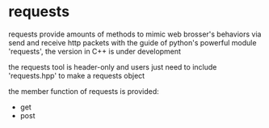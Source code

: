 # requests

requests provide amounts of methods to mimic web brosser's behaviors via send and receive http packets
with the guide of python's powerful module 'requests', the version in C++ is under development

the requests tool is header-only and users just need to include 'requests.hpp' to  make a requests object  

the member function of requests is provided:
- get
- post 